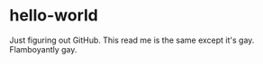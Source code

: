# hello-world
Just figuring out GitHub.
This read me is the same except it's gay.  Flamboyantly gay.
